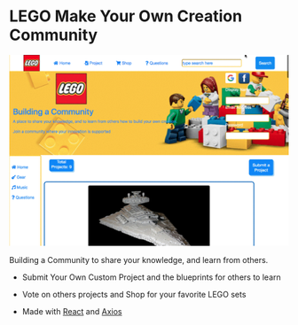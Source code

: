# LEGO Make Your Own Creation Community

![](lego.gif)

Building a Community to share your knowledge, and learn from others.

* Submit Your Own Custom Project and the blueprints for others to learn

* Vote on others projects and Shop for your favorite LEGO sets

* Made with [React](https://reactjs.org/) and [Axios](https://github.com/axios/axios)

